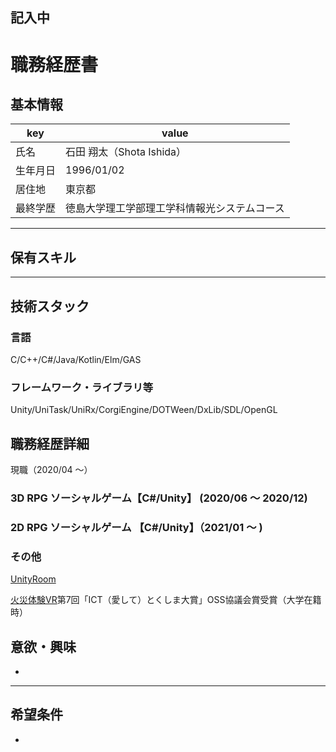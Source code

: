 ## 記入中
# 職務経歴書

## 基本情報

|key|value|
|---|---|
|氏名|石田 翔太（Shota Ishida）|
|生年月日|1996/01/02|
|居住地|東京都|
|最終学歴|徳島大学理工学部理工学科情報光システムコース|

---

## 保有スキル

---

## 技術スタック

### 言語
C/C++/C#/Java/Kotlin/Elm/GAS

### フレームワーク・ライブラリ等
Unity/UniTask/UniRx/CorgiEngine/DOTWeen/DxLib/SDL/OpenGL

## 職務経歴詳細
現職（2020/04 ～）
### 3D RPG ソーシャルゲーム【C#/Unity】 (2020/06 ～ 2020/12) 
### 2D RPG ソーシャルゲーム 【C#/Unity】（2021/01 ～ )

### その他
[UnityRoom](https://unityroom.com/users/gdh8w7eif1m0b9o5yxar)

[火災体験VR](https://www.pref.tokushima.lg.jp/ippannokata/sangyo/ict/5009121)第7回「ICT（愛して）とくしま大賞」OSS協議会賞受賞（大学在籍時）

## 意欲・興味
- 
---

## 希望条件
- 
